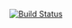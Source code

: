[![Build Status](https://travis-ci.org/jhlagado/wicked-parcel.svg?branch=master)](https://travis-ci.org/jhlagado/wicked-parcel)